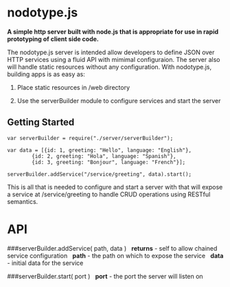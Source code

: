 nodotype.js
==========

**A simple http server built with node.js that is appropriate for use in rapid prototyping of client side code.**

The nodotype.js server is intended allow developers to define JSON over HTTP services using a fluid API with mimimal configuraion. The server also will handle static resources without any configuration. With nodotype.js, building apps is as easy as:

1. Place static resources in /web directory

2. Use the serverBuilder module to configure services and start the server


Getting Started
---------------

	var serverBuilder = require("./server/serverBuilder");

	var data = [{id: 1, greeting: "Hello", language: "English"},
			{id: 2, greeting: "Hola", language: "Spanish"},
			{id: 3, greeting: "Bonjour", language: "French"}];
								   
	serverBuilder.addService("/service/greeting", data).start();
	
This is all that is needed to configure and start a server with that will expose a service at /service/greeting to handle CRUD operations using RESTful semantics. 

API
==========
###serverBuilder.addService( path, data )
&nbsp;&nbsp;**returns** - self to allow chained service configuration
&nbsp;&nbsp;**path** - the path on which to expose the service
&nbsp;&nbsp;**data** - initial data for the service

###serverBuilder.start( port )
&nbsp;&nbsp;**port** - the port the server will listen on
